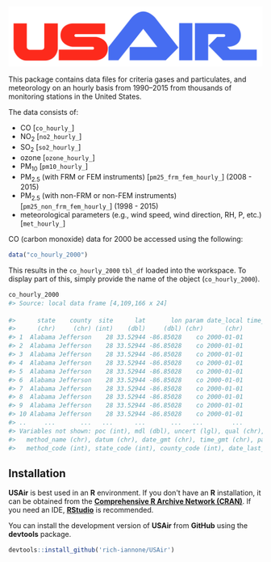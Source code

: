 <img src="inst/img/USAir.png">

This package contains data files for criteria gases and particulates, and meteorology on an hourly basis from 1990–2015 from thousands of monitoring stations in the United States.

The data consists of:
- CO [`co_hourly_`]
- NO<sub>2</sub> [`no2_hourly_`]
- SO<sub>2</sub> [`so2_hourly_`]
- ozone [`ozone_hourly_`]
- PM<sub>10</sub> [`pm10_hourly_`]
- PM<sub>2.5</sub> (with FRM or FEM instruments) [`pm25_frm_fem_hourly_`] (2008 - 2015)
- PM<sub>2.5</sub> (with non-FRM or non-FEM instruments) [`pm25_non_frm_fem_hourly_`] (1998 - 2015)
- meteorological parameters (e.g., wind speed, wind direction, RH, P, etc.) [`met_hourly_`]

CO (carbon monoxide) data for 2000 be accessed using the following:

```r
data("co_hourly_2000")
```

This results in the `co_hourly_2000` `tbl_df` loaded into the workspace. To display part of this, simply provide the name of the object (`co_hourly_2000`).

```r
co_hourly_2000
#> Source: local data frame [4,109,166 x 24]

#>      state    county  site      lat       lon param date_local time_local value unit_meas
#>      (chr)     (chr) (int)    (dbl)     (dbl) (chr)      (chr)      (chr) (dbl)     (chr)
#> 1  Alabama Jefferson    28 33.52944 -86.85028    co 2000-01-01      00:00   1.0       ppm
#> 2  Alabama Jefferson    28 33.52944 -86.85028    co 2000-01-01      01:00   1.1       ppm
#> 3  Alabama Jefferson    28 33.52944 -86.85028    co 2000-01-01      02:00   1.1       ppm
#> 4  Alabama Jefferson    28 33.52944 -86.85028    co 2000-01-01      03:00   1.4       ppm
#> 5  Alabama Jefferson    28 33.52944 -86.85028    co 2000-01-01      04:00   1.4       ppm
#> 6  Alabama Jefferson    28 33.52944 -86.85028    co 2000-01-01      05:00   0.7       ppm
#> 7  Alabama Jefferson    28 33.52944 -86.85028    co 2000-01-01      06:00   1.0       ppm
#> 8  Alabama Jefferson    28 33.52944 -86.85028    co 2000-01-01      07:00   1.1       ppm
#> 9  Alabama Jefferson    28 33.52944 -86.85028    co 2000-01-01      08:00   1.0       ppm
#> 10 Alabama Jefferson    28 33.52944 -86.85028    co 2000-01-01      09:00   1.0       ppm
#> ..     ...       ...   ...      ...       ...   ...        ...        ...   ...       ...
#> Variables not shown: poc (int), mdl (dbl), uncert (lgl), qual (chr), method_type (chr),
#>   method_name (chr), datum (chr), date_gmt (chr), time_gmt (chr), param_code (int),
#>   method_code (int), state_code (int), county_code (int), date_last_chg (chr)
```

## Installation

**USAir** is best used in an **R** environment. If you don't have an **R** installation, it can be obtained from the [**Comprehensive R Archive Network (CRAN)**](http://cran.rstudio.com). If you need an IDE, [**RStudio**](http://www.rstudio.com/products/RStudio/) is recommended.

You can install the development version of **USAir** from **GitHub** using the **devtools** package.

```r
devtools::install_github('rich-iannone/USAir')
```
